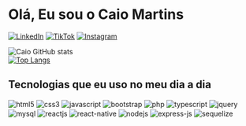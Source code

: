 <h1>Olá, Eu sou o Caio Martins</h1>

[![LinkedIn](https://img.shields.io/badge/LinkedIn-0077B5?style=for-the-badge&logo=linkedin&logoColor=white)](https://www.linkedin.com/in/caio-martins-castro-a3ab9a22a/)
[![TikTok](https://img.shields.io/badge/TikTok-000000?style=for-the-badge&logo=tiktok&logoColor=white)](https://www.tiktok.com/@caiomartinscastro_)
[![Instagram](https://img.shields.io/badge/Instagram-E4405F?style=for-the-badge&logo=instagram&logoColor=white)](https://www.instagram.com/_caiomartinscastro/)


 ![Caio GitHub stats](https://github-readme-stats.vercel.app/api?username=caiomartinscastro1&show_icons=true&theme=radical)
 <br>
[![Top Langs](https://github-readme-stats.vercel.app/api/top-langs/?username=anuraghazra&langs_count=8)](https://github.com/anuraghazra/github-readme-stats)

## Tecnologias que eu uso no meu dia a dia

<div style="display: inline-block">
  <img align="center" alt="html5" src="https://img.shields.io/badge/HTML5-E34F26?style=for-the-badge&logo=html5&logoColor=white"/>
  <img align="center" alt="css3" src="https://img.shields.io/badge/CSS3-1572B6?style=for-the-badge&logo=css3&logoColor=white"/>
  <img align="center" alt="javascript" src="https://img.shields.io/badge/JavaScript-F7DF1E?style=for-the-badge&logo=javascript&logoColor=black"/>
  <img align="center" alt="bootstrap" src="https://img.shields.io/badge/Bootstrap-563D7C?style=for-the-badge&logo=bootstrap&logoColor=white"/>
  <img align="center" alt="php" src="https://img.shields.io/badge/PHP-777BB4?style=for-the-badge&logo=php&logoColor=white"/>
  <img align="center" alt="typescript" src="https://img.shields.io/badge/TypeScript-007ACC?style=for-the-badge&logo=typescript&logoColor=white"/>
   <img align="center" alt="jquery" src="https://img.shields.io/badge/jQuery-0769AD?style=for-the-badge&logo=jquery&logoColor=white"/>
  <br>
  <img align="center" alt="mysql" src="https://img.shields.io/badge/MySQL-00000F?style=for-the-badge&logo=mysql&logoColor=white"/>
  
  <img align="center" alt="reactjs" src="https://img.shields.io/badge/React-20232A?style=for-the-badge&logo=react&logoColor=61DAFB"/>
  <img align="center" alt="react-native" src="https://img.shields.io/badge/React_Native-20232A?style=for-the-badge&logo=react&logoColor=61DAFB"/>
  <img align="center" alt="nodejs" src="https://img.shields.io/badge/Node.js-43853D?style=for-the-badge&logo=node.js&logoColor=white"/>
  <img align="center" alt="express-js" src="https://img.shields.io/badge/Express.js-404D59?style=for-the-badge"/>
  <img align="center" alt="sequelize" src="https://img.shields.io/badge/sequelize-323330?style=for-the-badge&logo=sequelize&logoColor=blue"/>
</div>
